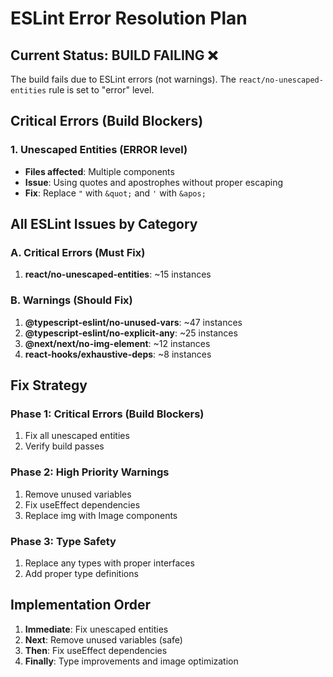 # ESLint Error Resolution Plan

## Current Status: BUILD FAILING ❌

The build fails due to ESLint errors (not warnings). The `react/no-unescaped-entities` rule is set to "error" level.

## Critical Errors (Build Blockers)

### 1. Unescaped Entities (ERROR level)
- **Files affected**: Multiple components
- **Issue**: Using quotes and apostrophes without proper escaping
- **Fix**: Replace `"` with `&quot;` and `'` with `&apos;`

## All ESLint Issues by Category

### A. Critical Errors (Must Fix)
1. **react/no-unescaped-entities**: ~15 instances

### B. Warnings (Should Fix)
1. **@typescript-eslint/no-unused-vars**: ~47 instances
2. **@typescript-eslint/no-explicit-any**: ~25 instances  
3. **@next/next/no-img-element**: ~12 instances
4. **react-hooks/exhaustive-deps**: ~8 instances

## Fix Strategy

### Phase 1: Critical Errors (Build Blockers)
1. Fix all unescaped entities
2. Verify build passes

### Phase 2: High Priority Warnings
1. Remove unused variables
2. Fix useEffect dependencies
3. Replace img with Image components

### Phase 3: Type Safety
1. Replace any types with proper interfaces
2. Add proper type definitions

## Implementation Order

1. **Immediate**: Fix unescaped entities
2. **Next**: Remove unused variables (safe)
3. **Then**: Fix useEffect dependencies
4. **Finally**: Type improvements and image optimization